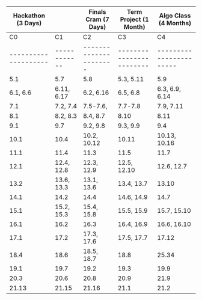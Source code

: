 | Hackathon (3 Days) |            | Finals Cram (7 Days) | Term Project (1 Month) | Algo Class (4 Months) |
|--------------------|------------|----------------------|------------------------|-----------------------|
| C0                 | C1         | C2                   | C3                     | C4                    |
|--------------------|------------|----------------------|------------------------|-----------------------|
| 5.1                | 5.7        | 5.8                  | 5.3, 5.11              | 5.9                   |
| 6.1, 6.6           | 6.11, 6.17 | 6.2, 6.16            | 6.5, 6.8               | 6.3, 6.9, 6.14        |
| 7.1                | 7.2, 7.4   | 7.5-7.6,             | 7.7-7.8                | 7.9, 7.11             |
| 8.1                | 8.2, 8.3   | 8.4, 8.7             | 8.10                   | 8.11                  |
| 9.1                | 9.7        | 9.2, 9.8             | 9.3, 9.9               | 9.4                   |
| 10.1               | 10.4       | 10.2, 10.12          | 10.11                  | 10.13, 10.16          |
| 11.1               | 11.4       | 11.3                 | 11.5                   | 11.7                  |
| 12.1               | 12.4, 12.8 | 12.3, 12.9           | 12.5, 12.10            | 12.6, 12.7            |
| 13.2               | 13.6, 13.3 | 13.1, 13.6           | 13.4, 13.7             | 13.10                 |
| 14.1               | 14.2       | 14.4                 | 14.6, 14.9             | 14.7                  |
| 15.1               | 15.2, 15.3 | 15.4, 15.8           | 15.5, 15.9             | 15.7, 15.10           |
| 16.1               | 16.2       | 16.3                 | 16.4, 16.9             | 16.6, 16.10           |
| 17.1               | 17.2       | 17.3, 17.6           | 17.5, 17.7             | 17.12                 |
| 18.4               | 18.6       | 18.5, 18.7           | 18.8                   | 25.34                 |
| 19.1               | 19.7       | 19.2                 | 19.3                   | 19.9                  |
| 20.3               | 20.6       | 20.8                 | 20.9                   | 21.9                  |
| 21.13              | 21.15      | 21.16                | 21.1                   | 21.2                  |